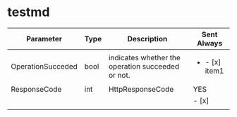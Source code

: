 # testmd

| Parameter | Type | Description | Sent Always |
| - | - | - | - |
| OperationSucceded | bool | indicates whether the operation succeeded or not.  | <ul><li>- [x] item1</li></ul> |
| ResponseCode | int | HttpResponseCode | YES |
| | | | - [x] |
| | | | |
